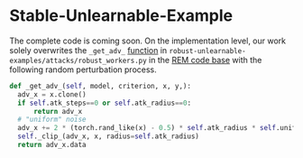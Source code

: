 # Stable-Unlearnable-Example
The complete code is coming soon. On the implementation level, our work solely overwrites the `_get_adv_` [function](https://github.com/fshp971/robust-unlearnable-examples/blob/main/attacks/robust_workers.py) in `robust-unlearnable-examples/attacks/robust_workers.py` in the [REM code base](https://github.com/fshp971/robust-unlearnable-examples) with the following random perturbation process. 

```python
def _get_adv_(self, model, criterion, x, y,):
  adv_x = x.clone()
  if self.atk_steps==0 or self.atk_radius==0:
      return adv_x
  # "uniform" noise
  adv_x += 2 * (torch.rand_like(x) - 0.5) * self.atk_radius * self.uniform_scale
  self._clip_(adv_x, x, radius=self.atk_radius)
  return adv_x.data
```
